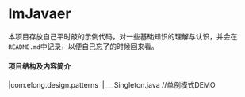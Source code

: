 # ImJavaer
本项目存放自己平时敲的示例代码，对一些基础知识的理解与认识，并会在`README.md`中记录，以便自己忘了的时候回来看。

#### 项目结构及内容简介

|com.elong.design.patterns
​	|___Singleton.java 	//单例模式DEMO


